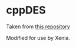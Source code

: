 cppDES
======

Taken from [this repository](https://github.com/fffaraz/cppDES)

Modified for use by Xenia.